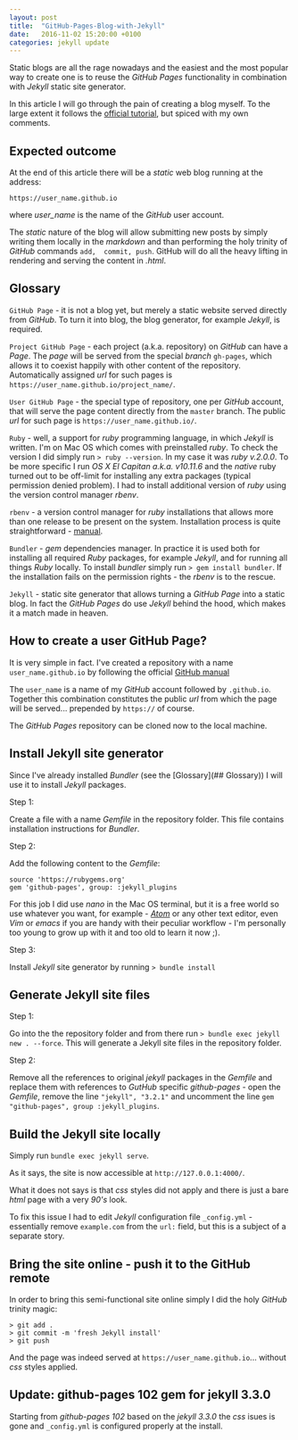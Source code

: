 ```yaml
---
layout: post
title:  "GitHub-Pages-Blog-with-Jekyll"
date:   2016-11-02 15:20:00 +0100
categories: jekyll update
---
```


Static blogs are all the rage nowadays and the easiest and the most popular way to create one is to reuse the *GitHub Pages* functionality in combination with *Jekyll* static site generator.

In this article I will go through the pain of creating a blog myself. To the large extent it follows the [official tutorial](https://help.github.com/articles/setting-up-your-github-pages-site-locally-with-jekyll/), but spiced with my own comments.


## Expected outcome

At the end of this article there will be a *static* web blog running at the address:

```
https://user_name.github.io
```

where *user_name* is the name of the *GitHub* user account.

The *static* nature of the blog will allow submitting new posts by simply writing them locally in the *markdown* and than performing the holy trinity of *GitHub* commands `add,  commit, push`. GitHub will do all the heavy lifting in rendering and serving the content in *.html*.


## Glossary

`GitHub Page` - it is not a blog yet, but merely a static website served directly from *GitHub*. To turn it into blog, the blog generator, for example *Jekyll*, is required.

`Project GitHub Page` - each project (a.k.a. repository) on *GitHub* can have a *Page*. The *page* will be served from the special *branch* `gh-pages`, which allows it to coexist happily with other content of the repository. Automatically assigned *url* for such pages is `https://user_name.github.io/project_name/`.

`User GitHub Page` - the special type of repository, one per *GitHub* account, that will serve the page content directly from the `master` branch. The public *url* for such page is `https://user_name.github.io/`.

`Ruby` - well, a support for *ruby* programming language, in which *Jekyll* is written. I'm on Mac OS which comes with preinstalled *ruby*. To check the version I did simply run `> ruby --version`. In my case it was  *ruby v.2.0.0*. To be more specific I run *OS X El Capitan a.k.a. v10.11.6* and the *native* ruby turned out to be off-limit for installing any extra packages (typical permission denied problem). I had to install additional version of *ruby* using the version control manager *rbenv*.

`rbenv` - a version control manager for *ruby* installations that allows more than one release to be present on the system. Installation process is quite straightforward - [manual](https://github.com/rbenv/rbenv).

`Bundler` - *gem* dependencies manager. In practice it is used both for installing all required *Ruby* packages, for example *Jekyll*, and for running all things *Ruby* locally. To install *bundler* simply run `> gem install bundler`. If the installation fails on the permission rights - the *rbenv* is to the rescue.

`Jekyll` - static site generator that allows turning a *GitHub Page* into a static blog. In fact the *GitHub Pages* do use *Jekyll* behind the hood, which makes it a match made in heaven.


## How to create a user GitHub Page?

It is very simple in fact. I've created a repository with a name `user_name.github.io` by following the official [GitHub manual](https://help.github.com/articles/create-a-repo/)

The `user_name` is a name of my *GitHub* account followed by `.github.io`. Together this combination constitutes the public *url* from which the page will be served... prepended by `https://` of course.

The *GitHub Pages* repository can be cloned now to the local machine.


## Install Jekyll site generator

Since I've already installed *Bundler* (see the [Glossary](## Glossary)) I will use it to install *Jekyll* packages.

Step 1:

Create a file with a name *Gemfile* in the repository folder. This file contains installation instructions for *Bundler*.

Step 2:

Add the following content to the *Gemfile*:

```
source 'https://rubygems.org'
gem 'github-pages', group: :jekyll_plugins
```
For this job I did use *nano* in the Mac OS terminal, but it is a free world so use whatever you want, for example - [*Atom*](https://atom.io/) or any other text editor, even *Vim* or *emacs* if you are handy with their peculiar workflow - I'm personally too young to grow up with it and too old to learn it now ;).

Step 3:

Install *Jekyll* site generator by running `> bundle install`


## Generate Jekyll site files

Step 1:

Go into the the repository folder and from there run `> bundle exec jekyll new . --force`. This will generate a Jekyll site files in the repository folder.

Step 2:

Remove all the references to original *jekyll* packages in the *Gemfile* and replace them with references to *GutHub* specific *github-pages* - open the *Gemfile*, remove the line `"jekyll", "3.2.1"` and uncomment the line `gem "github-pages", group :jekyll_plugins`.


## Build the Jekyll site locally

Simply run `bundle exec jekyll serve`.

As it says, the site is now accessible at `http://127.0.0.1:4000/`.

What it does not says is that *css* styles did not apply and there is just a bare *html* page with a very *90's* look.

To fix this issue I had to edit *Jekyll* configuration file `_config.yml` - essentially remove `example.com` from the `url:` field, but this is a subject of a separate story.

## Bring the site online - push it to the GitHub remote

In order to bring this semi-functional site online simply I did the holy *GitHub* trinity magic:

```
> git add .
> git commit -m 'fresh Jekyll install'
> git push
```

And the page was indeed served at `https://user_name.github.io`... without *css* styles applied.

## Update: github-pages 102 gem for jekyll 3.3.0

Starting from *github-pages 102* based on the *jekyll 3.3.0* the *css* isues is gone and `_config.yml` is configured properly at the install.

